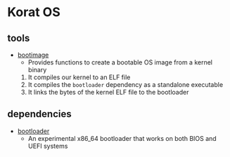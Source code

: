 # Korat OS

## tools

- [bootimage](https://docs.rs/bootimage/latest/bootimage/)
	- Provides functions to create a bootable OS image from a kernel binary
	1. It compiles our kernel to an ELF file
	1. It compiles the `bootloader` dependency as a standalone executable
	1. It links the bytes of the kernel ELF file to the bootloader

## dependencies

- [bootloader](https://docs.rs/bootloader/latest/bootloader/)
	- An experimental x86_64 bootloader that works on both BIOS and UEFI systems
